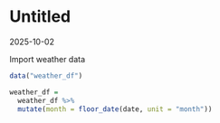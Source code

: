 Untitled
================
2025-10-02

Import weather data

``` r
data("weather_df")

weather_df =
  weather_df %>% 
  mutate(month = floor_date(date, unit = "month"))
```
